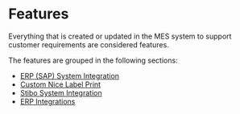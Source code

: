 # Features

Everything that is created or updated in the MES system to support customer requirements are considered features.

The features are grouped in the following sections:
* [ERP (SAP) System Integration](/AMSOsram/techspec>features>CustomERPSystemIntegration)
* [Custom Nice Label Print](/AMSOsram/techspec>features>CustomNiceLabelPrint)
* [Stibo System Integration](/AMSOsram/techspec>features>CustomStiboSystemIntegration)
* [ERP Integrations](/AMSOsram/techspec>features>erpintegrations)


